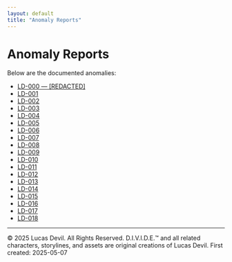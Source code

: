 ```yaml
---
layout: default
title: "Anomaly Reports"
---
```



# Anomaly Reports

Below are the documented anomalies:

- [LD-000 — [REDACTED]](LD-000.md)
- [LD-001](LD-001.md)
- [LD-002](LD-002.md)
- [LD-003](LD-003.md)
- [LD-004](LD-004.md)
- [LD-005](LD-005.md)
- [LD-006](LD-006.md)
- [LD-007](LD-007.md)
- [LD-008](LD-008.md)
- [LD-009](LD-009.md)
- [LD-010](LD-010.md)
- [LD-011](LD-011.md)
- [LD-012](LD-012.md)
- [LD-013](LD-013.md)
- [LD-014]()
- [LD-015]()
- [LD-016]()
- [LD-017]()
- [LD-018]()

---




© 2025 Lucas Devil. All Rights Reserved.
D.I.V.I.D.E.™ and all related characters, storylines, and assets are original creations of Lucas Devil.
First created: 2025-05-07
